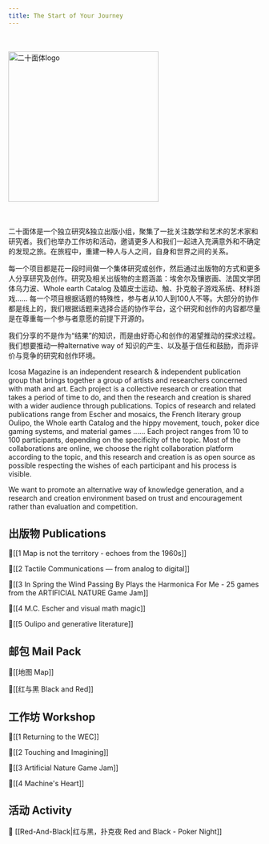 ```yaml
---
title: The Start of Your Journey
---
```

<br><br>
<img src="https://icosa-magazine.notion.site/image/https%3A%2F%2Fprod-files-secure.s3.us-west-2.amazonaws.com%2Ffb267f4b-7da1-4fc8-aa87-85ffd1f9aafc%2F1f9387a0-6a3a-4180-8b76-e40cde079f0e%2FPasted_image_20240326174437.png?table=block&id=3609835e-56b6-4b61-beb6-4ba85b03509c&spaceId=fb267f4b-7da1-4fc8-aa87-85ffd1f9aafc&width=990&userId=&cache=v2" alt="二十面体logo" width="300px" class="centerImg">

<br><br>
二十面体是一个独立研究&独立出版小组，聚集了一批关注数学和艺术的艺术家和研究者。我们也举办工作坊和活动，邀请更多人和我们一起进入充满意外和不确定的发现之旅。在旅程中，重建一种人与人之间，自身和世界之间的关系。

每一个项目都是花一段时间做一个集体研究或创作，然后通过出版物的方式和更多人分享研究及创作。研究及相关出版物的主题涵盖：埃舍尔及镶嵌画、法国文学团体乌力波、Whole earth Catalog 及嬉皮士运动、触、扑克骰子游戏系统、材料游戏…… 每一个项目根据话题的特殊性，参与者从10人到100人不等。大部分的协作都是线上的，我们根据话题来选择合适的协作平台，这个研究和创作的内容都尽量是在尊重每一个参与者意愿的前提下开源的。

我们分享的不是作为“结果”的知识，而是由好奇心和创作的渴望推动的探求过程。我们想要推动一种alternative way of 知识的产生、以及基于信任和鼓励，而非评价与竞争的研究和创作环境。

Icosa Magazine is an independent research & independent publication group that brings together a group of artists and researchers concerned with math and art. Each project is a collective research or creation that takes a period of time to do, and then the research and creation is shared with a wider audience through publications. Topics of research and related publications range from Escher and mosaics, the French literary group Oulipo, the Whole earth Catalog and the hippy movement, touch, poker dice gaming systems, and material games ...... Each project ranges from 10 to 100 participants, depending on the specificity of the topic. Most of the collaborations are online, we choose the right collaboration platform according to the topic, and this research and creation is as open source as possible respecting the wishes of each participant and his process is visible.

We want to promote an alternative way of knowledge generation, and a research and creation environment based on trust and encouragement rather than evaluation and competition.

## 出版物 Publications
🌟[[1  Map is not the territory - echoes from the 1960s]]

🌟[[2  Tactile Communications — from analog to digital]]

🌟[[3   In Spring the Wind Passing By Plays the Harmonica For Me - 25 games from the ARTIFICIAL NATURE Game Jam]]

🌟[[4  M.C. Escher and visual math magic]]

🌟[[5 Oulipo and generative literature]]

## 邮包 Mail Pack

📮[[地图 Map]]

📮[[红与黑 Black and Red]]

## 工作坊 Workshop 

🌲[[1 Returning to the WEC]]

🌲[[2 Touching and Imagining]]

🌲[[3 Artificial Nature Game Jam]]

🌲[[4 Machine's Heart]]

## 活动 Activity

🍊 [[Red-And-Black|红与黑，扑克夜 Red and Black - Poker Night]]
